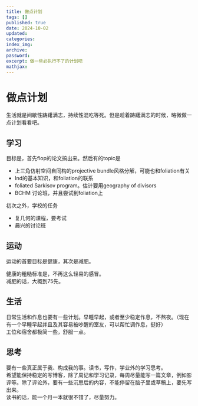 ```yaml
---
title: 做点计划
tags: []
published: true
date: 2024-10-02
updated:
categories:
index_img:
archive:
password:
excerpt: 做一些必执行不了的计划吧
mathjax:
---
```

# 做点计划
生活就是间歇性踌躇满志，持续性混吃等死。但是趁着踌躇满志的时候，略微做一点计划看看吧。

## 学习
目标是，首先flop的论文搞出来。然后有的topic是
- 上三角仿射空间自同构的projective bundle风格分解，可能也和foliation有关
- lnd的基本知识，和foliation的联系
- foliated Sarkisov program。估计要用geography of divisors
- BCHM 讨论班，并且尝试到foliation上

初次之外，学校的任务
- 复几何的课程，要考试
- 晨兴的讨论班

## 运动
运动的首要目标是健康，其次是减肥。

健康的粗糙标准是，不再这么轻易的感冒。  
减肥的话，大概到75先。

## 生活
日常生活和作息也要有一些计划。早睡早起，或者至少稳定作息，不熬夜。（现在有一个早睡早起并且及其容易被吵醒的室友，可以帮忙调作息，挺好）  
工位和宿舍都极简一些，舒服一点。

## 思考
要有一些真正属于我、构成我的事。读书，写作，学业外的学习思考。  
希望能保持稳定的写博客，除了周记和学习记录，每周尽量能写一篇文章，例如影评等。除了评论外，要有一些沉思后的内容，不能停留在脑子里或草稿上，要先写出来。  
读书的话，能一个月一本就很不错了，尽量努力。
